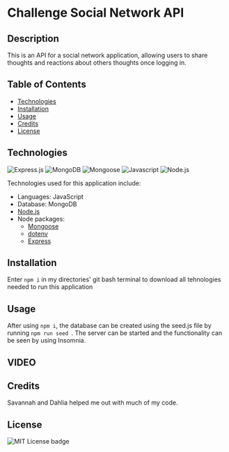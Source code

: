 # Challenge Social Network API

## Description

This is an API for a social network application, allowing users to share thoughts and reactions about others thoughts once logging in. 

## Table of Contents
- [Technologies](#technologies)
- [Installation](#installation)
- [Usage](#usage)
- [Credits](#credits)
- [License](#license)

## Technologies
![Express.js](https://img.shields.io/badge/express.js-%23404d59.svg?style=for-the-badge&logo=express&logoColor=%2361DAFB)
![MongoDB](https://img.shields.io/badge/MongoDB-%234ea94b.svg?style=for-the-badge&logo=mongodb&logoColor=white)
![Mongoose](https://img.shields.io/badge/Mongoose-880000.svg?style=for-the-badge&logo=Mongoose&logoColor=white)
![Javascript](https://img.shields.io/badge/JavaScript-F7DF1E.svg?style=for-the-badge&logo=JavaScript&logoColor=black)
![Node.js](https://img.shields.io/badge/Node.js-339933.svg?style=for-the-badge&logo=nodedotjs&logoColor=white)

Technologies used for this application include: 
- Languages: JavaScript
- Database: MongoDB
- [Node.js](https://nodejs.org/en)
- Node packages:
  - [Mongoose](https://mongoosejs.com/)
  - [dotenv](https://www.npmjs.com/package/dotenv)
  - [Express](https://www.npmjs.com/package/express)

## Installation

Enter `npm i` in my directories' git bash terminal to download all tehnologies needed to run this application

## Usage

After using `npm i`, the database can be created using the seed.js file by running `npm run seed `. The server can be started and the functionality can be seen by using Insomnia.

## VIDEO



## Credits

Savannah and Dahlia helped me out with much of my code.

## License

![MIT License badge](https://img.shields.io/github/license/savannah-shifflet/social-network-api)

